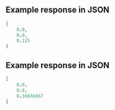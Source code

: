 ## Example response in JSON

```json
[
    0.0, 
    0.0, 
    0.125
]
```

## Example response in JSON

```json
[
    0.0, 
    0.0, 
    0.16666667
]
```

